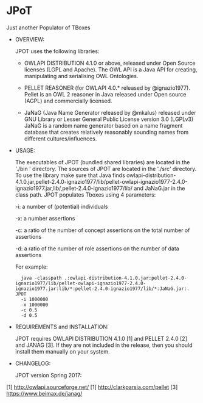 # JPoT
Just another Populator of TBoxes
- OVERVIEW:
   
	JPOT uses the following libraries:

	- OWLAPI DISTRIBUTION 4.1.0 or above, released under Open Source licenses (LGPL and Apache). 
	The OWL API is a Java API for creating, manipulating and serialising OWL Ontologies.
	
	- PELLET REASONER (for OWLAPI 4.0.* released by @ignazio1977). 
	Pellet is an OWL 2 reasoner in Java released under Open source (AGPL) and commercially licensed.
	
	- JaNaG (Java Name Generator released by @mkalus) released under GNU Library or Lesser General Public License version 3.0 (LGPLv3)
	JaNaG is a random name generator based on a name fragment database that creates relatively reasonably sounding names from different cultures/influences.  


- USAGE:

	The executables of JPOT (bundled shared libraries) are located in the './bin ' directory. 
	The sources of JPOT are located in the './src' directory. To use the library make sure that Java finds 
	owlapi-distribution-4.1.0.jar,pellet-2.4.0-ignazio1977/lib/pellet-owlapi-ignazio1977-2.4.0-ignazio1977.jar,lib/,pellet-2.4.0-ignazio1977/lib/ and JaNaG.jar in the class path.
	JPOT populates Tboxes using 4 parameters:
	
	-i: a number of (potential) individuals
	
	-x: a number assertions
	
	-c: a ratio of the number of concept assertions on the total number of assertions
	
	-d: a ratio of the number of role assertions on the number of data assertions

	For example:
	
		java -classpath .:owlapi-distribution-4.1.0.jar:pellet-2.4.0-ignazio1977/lib/pellet-owlapi-ignazio1977-2.4.0-ignazio1977.jar:lib/*:pellet-2.4.0-ignazio1977/lib/*:JaNaG.jar:. JPOT
		-i 1000000
		-x 1000000
		-c 0.5
		-d 0.5
		
- REQUIREMENTS and INSTALLATION:

	JPOT requires OWLAPI DISTRIBUTION 4.1.0 [1] and PELLET 2.4.0 [2] and JANAG [3]. If they are not included in the release, then you should install them manually on your system. 
		

- CHANGELOG:

	JPOT version Spring 2017:

[1] http://owlapi.sourceforge.net/
[1] http://clarkparsia.com/pellet
[3] https://www.beimax.de/janag/
